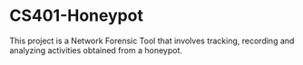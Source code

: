 # CS401-Honeypot

This project is a Network Forensic Tool that involves tracking, recording and analyzing activities obtained from a honeypot. 
